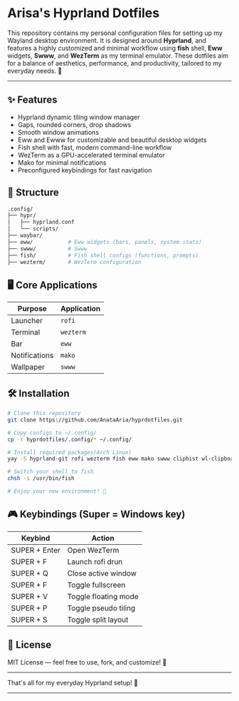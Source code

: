 # Arisa's Hyprland Dotfiles

This repository contains my personal configuration files for setting up my Wayland desktop environment. It is designed around **Hyprland**, and features a highly customized and minimal workflow using **fish** shell, **Eww** widgets, **Swww**, and **WezTerm** as my terminal emulator. These dotfiles aim for a balance of aesthetics, performance, and productivity, tailored to my everyday needs. 🎀

---

## ✨ Features
- Hyprland dynamic tiling window manager
- Gaps, rounded corners, drop shadows
- Smooth window animations
- Eww and Ewww for customizable and beautiful desktop widgets
- Fish shell with fast, modern command-line workflow
- WezTerm as a GPU-accelerated terminal emulator
- Mako for minimal notifications
- Preconfigured keybindings for fast navigation

## 📂 Structure
```bash
.config/
├── hypr/
│   ├── hyprland.conf
│   └── scripts/
├── waybar/
├── eww/           # Eww widgets (bars, panels, system stats)
├── swww/          # Swww
├── fish/          # Fish shell configs (functions, prompts)
├── wezterm/       # WezTerm configuration
```

## 🖥️ Core Applications
| Purpose | Application |
|---------|-------------|
| Launcher | `rofi` |
| Terminal | `wezterm` |
| Bar | `eww` |
| Notifications | `mako` |
| Wallpaper | `swww` |

## 🛠️ Installation
```bash
# Clone this repository
git clone https://github.com/AnataAria/hyprdotfiles.git

# Copy configs to ~/.config/
cp -r hyprdotfiles/.config/* ~/.config/

# Install required packages(Arch Linux)
yay -S hyprland-git rofi wezterm fish eww mako swww cliphist wl-clipboard

# Switch your shell to fish
chsh -s /usr/bin/fish

# Enjoy your new environment! 🎀
```

## 🎮 Keybindings (Super = Windows key)
| Keybind | Action |
|--------|--------|
| SUPER + Enter | Open WezTerm |
| SUPER + F | Launch rofi drun |
| SUPER + Q | Close active window |
| SUPER + F | Toggle fullscreen |
| SUPER + V | Toggle floating mode |
| SUPER + P | Toggle pseudo tiling |
| SUPER + S | Toggle split layout |

## 📜 License
MIT License — feel free to use, fork, and customize! 🌸

---

That's all for my everyday Hyprland setup! 🎀

---
